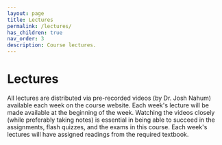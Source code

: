 ```yaml
---
layout: page
title: Lectures
permalink: /lectures/
has_children: true
nav_order: 3
description: Course lectures.
---
```


# Lectures

All lectures are distributed via pre-recorded videos (by Dr. Josh Nahum) available each week on the course website. Each week's lecture will be made available at the beginning of the week. Watching the videos closely (while preferably taking notes) is essential in being able to succeed in the assignments, flash quizzes, and the exams in this course. Each week's lectures will have assigned readings from the required textbook.

<!-- {:toc} -->